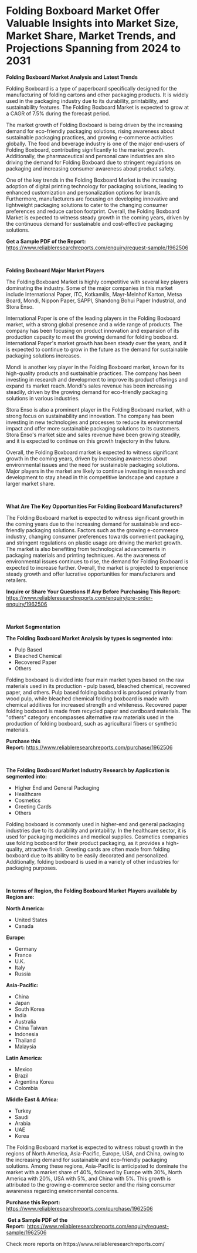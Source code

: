 <p><h1>Folding Boxboard Market Offer Valuable Insights into Market Size, Market Share, Market Trends, and Projections Spanning from 2024 to 2031</h1></p><p><strong>Folding Boxboard Market Analysis and Latest Trends</strong></p>
<p><p>Folding Boxboard is a type of paperboard specifically designed for the manufacturing of folding cartons and other packaging products. It is widely used in the packaging industry due to its durability, printability, and sustainability features. The Folding Boxboard Market is expected to grow at a CAGR of 7.5% during the forecast period.</p><p>The market growth of Folding Boxboard is being driven by the increasing demand for eco-friendly packaging solutions, rising awareness about sustainable packaging practices, and growing e-commerce activities globally. The food and beverage industry is one of the major end-users of Folding Boxboard, contributing significantly to the market growth. Additionally, the pharmaceutical and personal care industries are also driving the demand for Folding Boxboard due to stringent regulations on packaging and increasing consumer awareness about product safety.</p><p>One of the key trends in the Folding Boxboard Market is the increasing adoption of digital printing technology for packaging solutions, leading to enhanced customization and personalization options for brands. Furthermore, manufacturers are focusing on developing innovative and lightweight packaging solutions to cater to the changing consumer preferences and reduce carbon footprint. Overall, the Folding Boxboard Market is expected to witness steady growth in the coming years, driven by the continuous demand for sustainable and cost-effective packaging solutions.</p></p>
<p><strong>Get a Sample PDF of the Report:&nbsp;</strong> <a href="https://www.reliableresearchreports.com/enquiry/request-sample/1962506">https://www.reliableresearchreports.com/enquiry/request-sample/1962506</a></p>
<p>&nbsp;</p>
<p><strong>Folding Boxboard Major Market Players</strong></p>
<p><p>The Folding Boxboard Market is highly competitive with several key players dominating the industry. Some of the major companies in this market include International Paper, ITC, Kotkamills, Mayr-Melnhof Karton, Metsa Board, Mondi, Nippon Paper, SAPPI, Shandong Bohui Paper Industrial, and Stora Enso.</p><p>International Paper is one of the leading players in the Folding Boxboard market, with a strong global presence and a wide range of products. The company has been focusing on product innovation and expansion of its production capacity to meet the growing demand for folding boxboard. International Paper's market growth has been steady over the years, and it is expected to continue to grow in the future as the demand for sustainable packaging solutions increases.</p><p>Mondi is another key player in the Folding Boxboard market, known for its high-quality products and sustainable practices. The company has been investing in research and development to improve its product offerings and expand its market reach. Mondi's sales revenue has been increasing steadily, driven by the growing demand for eco-friendly packaging solutions in various industries.</p><p>Stora Enso is also a prominent player in the Folding Boxboard market, with a strong focus on sustainability and innovation. The company has been investing in new technologies and processes to reduce its environmental impact and offer more sustainable packaging solutions to its customers. Stora Enso's market size and sales revenue have been growing steadily, and it is expected to continue on this growth trajectory in the future.</p><p>Overall, the Folding Boxboard market is expected to witness significant growth in the coming years, driven by increasing awareness about environmental issues and the need for sustainable packaging solutions. Major players in the market are likely to continue investing in research and development to stay ahead in this competitive landscape and capture a larger market share.</p></p>
<p>&nbsp;</p>
<p><strong>What Are The Key Opportunities For Folding Boxboard Manufacturers?</strong></p>
<p><p>The Folding Boxboard market is expected to witness significant growth in the coming years due to the increasing demand for sustainable and eco-friendly packaging solutions. Factors such as the growing e-commerce industry, changing consumer preferences towards convenient packaging, and stringent regulations on plastic usage are driving the market growth. The market is also benefiting from technological advancements in packaging materials and printing techniques. As the awareness of environmental issues continues to rise, the demand for Folding Boxboard is expected to increase further. Overall, the market is projected to experience steady growth and offer lucrative opportunities for manufacturers and retailers.</p></p>
<p><strong>Inquire or Share Your Questions If Any Before Purchasing This Report:</strong> <a href="https://www.reliableresearchreports.com/enquiry/pre-order-enquiry/1962506">https://www.reliableresearchreports.com/enquiry/pre-order-enquiry/1962506</a></p>
<p>&nbsp;</p>
<p><strong>Market Segmentation</strong></p>
<p><strong>The Folding Boxboard Market Analysis by types is segmented into:</strong></p>
<p><ul><li>Pulp Based</li><li>Bleached Chemical</li><li>Recovered Paper</li><li>Others</li></ul></p>
<p><p>Folding boxboard is divided into four main market types based on the raw materials used in its production - pulp based, bleached chemical, recovered paper, and others. Pulp based folding boxboard is produced primarily from wood pulp, while bleached chemical folding boxboard is made with chemical additives for increased strength and whiteness. Recovered paper folding boxboard is made from recycled paper and cardboard materials. The "others" category encompasses alternative raw materials used in the production of folding boxboard, such as agricultural fibers or synthetic materials.</p></p>
<p><strong>Purchase this Report:&nbsp;</strong><a href="https://www.reliableresearchreports.com/purchase/1962506">https://www.reliableresearchreports.com/purchase/1962506</a></p>
<p>&nbsp;</p>
<p><strong>The Folding Boxboard Market Industry Research by Application is segmented into:</strong></p>
<p><ul><li>Higher End and General Packaging</li><li>Healthcare</li><li>Cosmetics</li><li>Greeting Cards</li><li>Others</li></ul></p>
<p><p>Folding boxboard is commonly used in higher-end and general packaging industries due to its durability and printability. In the healthcare sector, it is used for packaging medicines and medical supplies. Cosmetics companies use folding boxboard for their product packaging, as it provides a high-quality, attractive finish. Greeting cards are often made from folding boxboard due to its ability to be easily decorated and personalized. Additionally, folding boxboard is used in a variety of other industries for packaging purposes.</p></p>
<p>&nbsp;</p>
<p><strong>In terms of Region, the Folding Boxboard Market Players available by Region are:</strong></p>
<p>
    <p> <strong> North America: </strong>
        <ul>
            <li>United States</li>
            <li>Canada</li>
        </ul>
        </p> 
    <p> <strong> Europe: </strong>
        <ul>
            <li>Germany</li>
            <li>France</li>
            <li>U.K.</li>
            <li>Italy</li>
            <li>Russia</li>
        </ul>
        </p> 
    <p> <strong> Asia-Pacific: </strong>
        <ul>
            <li>China</li>
            <li>Japan</li>
            <li>South Korea</li>
            <li>India</li>
            <li>Australia</li>
            <li>China Taiwan</li>
            <li>Indonesia</li>
            <li>Thailand</li>
            <li>Malaysia</li>
        </ul>
        </p> 
    <p> <strong> Latin America: </strong>
        <ul>
            <li>Mexico</li>
            <li>Brazil</li>
            <li>Argentina Korea</li>
            <li>Colombia</li>
        </ul>
        </p> 
    <p> <strong> Middle East & Africa: </strong>
        <ul>
            <li>Turkey</li>
            <li>Saudi</li>
            <li>Arabia</li>
            <li>UAE</li>
            <li>Korea</li>
        </ul>
    </p>
    </p>
<p><p>The Folding Boxboard market is expected to witness robust growth in the regions of North America, Asia-Pacific, Europe, USA, and China, owing to the increasing demand for sustainable and eco-friendly packaging solutions. Among these regions, Asia-Pacific is anticipated to dominate the market with a market share of 40%, followed by Europe with 30%, North America with 20%, USA with 5%, and China with 5%. This growth is attributed to the growing e-commerce sector and the rising consumer awareness regarding environmental concerns.</p></p>
<p><strong>Purchase this Report: </strong><a href="https://www.reliableresearchreports.com/purchase/1962506">https://www.reliableresearchreports.com/purchase/1962506</a></p>
<p>&nbsp;<strong>Get a Sample PDF of the Report:&nbsp;&nbsp;</strong><a href="https://www.reliableresearchreports.com/enquiry/request-sample/1962506">https://www.reliableresearchreports.com/enquiry/request-sample/1962506</a></p>
<p><strong></strong></p>
<p>Check more reports on https://www.reliableresearchreports.com/</p>